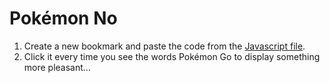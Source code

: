 # Pokémon No

1. Create a new bookmark and paste the code from the [Javascript file](https://raw.githubusercontent.com/TiagoDevezas/pokemonno/master/pokemonNo.js).
2. Click it every time you see the words Pokémon Go to display something more pleasant...

